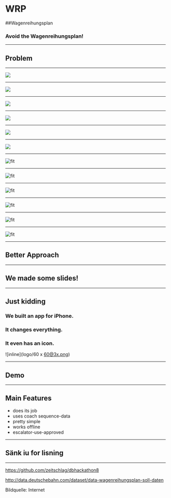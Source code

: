 # WRP 

##Wagenreihungsplan

### Avoid the Wagenreihungsplan!

---

## Problem

---

![](voller_zug.jpg)

---

![](reservation.jpg)

---

![](crowd.jpg)

---

![](voller_zug.jpg)

--- 

![](wagenreihungsplan.jpg)

---

![](crowd.jpg)

---

![fit](navigator.jpg)

---

![fit](navigator_1.PNG)

---

![fit](wtf.jpg)

---

![fit](grandma.jpg)

---

![fit](navigator_2.PNG)

---

![fit](wtf2.jpg)

---

## Better Approach

---

## We made some slides!

---

## Just kidding

### We built an app for iPhone.
### It changes everything.
### It even has an icon.

![inline](logo/60 x 60@3x.png)

---

## Demo

---

## Main Features

- does its job
- uses coach sequence-data
- pretty simple
- works offline
- escalator-use-approved

---

## Sänk iu for lisning

---

https://github.com/zeitschlag/dbhackathon8

http://data.deutschebahn.com/dataset/data-wagenreihungsplan-soll-daten

Bildquelle: Internet



